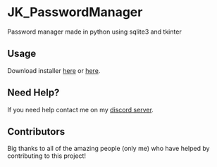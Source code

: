 # JK_PasswordManager
Password manager made in python using sqlite3 and tkinter

## Usage
Download installer [here](https://www.mediafire.com/file/c7zdxsikzhpzocl/JK_PasswordManagerSetupFile.exe/file) or [here](https://github.com/Josakko/JK_PasswordManager/releases/tag/v4.1).

## Need Help?
If you need help contact me on my [discord server](https://discord.gg/xgET5epJE6).

## Contributors
Big thanks to all of the amazing people (only me) who have helped by contributing to this project!
